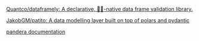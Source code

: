 [Quantco/dataframely: A declarative, 🐻‍❄️-native data frame validation library.](https://github.com/Quantco/dataframely)

[JakobGM/patito: A data modelling layer built on top of polars and pydantic](https://github.com/JakobGM/patito)

[pandera documentation](https://pandera.readthedocs.io/en/stable/)
